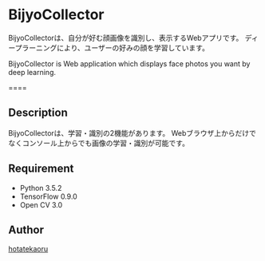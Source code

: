 # BijyoCollector
BijyoCollectorは、自分が好む顔画像を識別し、表示するWebアプリです。
ディープラーニングにより、ユーザーの好みの顔を学習しています。

BijyoCollector is Web application which displays face photos you want by deep learning.

====

## Description
BijyoCollectorは、学習・識別の2機能があります。
Webブラウザ上からだけでなくコンソール上からでも画像の学習・識別が可能です。

## Requirement
  * Python 3.5.2
  * TensorFlow 0.9.0
  * Open CV 3.0

## Author
[hotatekaoru](https://github.com/hotatekaoru)
